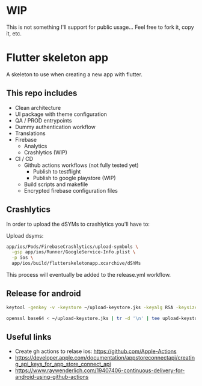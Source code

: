 # WIP
This is not something I'll support for public usage... Feel free to fork it, copy it, etc.

# Flutter skeleton app
A skeleton to use when creating a new app with flutter.

## This repo includes
* Clean architecture
* UI package with theme configuration
* QA / PROD entrypoints
* Dummy authentication workflow
* Translations
* Firebase 
  * Analytics
  * Crashlytics (WIP)
* CI / CD
  * Github actions workflows (not fully tested yet)
    * Publish to testflight
    * Publish to google playstore (WIP)
  * Build scripts and makefile
  * Encrypted firebase configuration files


## Crashlytics
In order to upload the dSYMs to crashlytics you'll have to:

Upload dsyms:

```bash
app/ios/Pods/FirebaseCrashlytics/upload-symbols \
  -gsp app/ios/Runner/GoogleService-Info.plist \
  -p ios \
  app/ios/build/flutterskeletonapp.xcarchive/dSYMs
```

This process will eventually be added to the release.yml workflow.

## Release for android
```bash
keytool -genkey -v -keystore ~/upload-keystore.jks -keyalg RSA -keysize 2048 -validity 10000 -alias FLUTTER_SKELETON_APP_KEYSTORE -storetype JKS

openssl base64 < ~/upload-keystore.jks | tr -d '\n' | tee upload-keystore.jks.base64.txt
```

## Useful links
* Create gh actions to relase ios: https://github.com/Apple-Actions
* https://developer.apple.com/documentation/appstoreconnectapi/creating_api_keys_for_app_store_connect_api
* https://www.raywenderlich.com/19407406-continuous-delivery-for-android-using-github-actions

